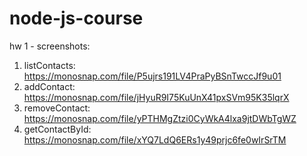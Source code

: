 # node-js-course 
hw 1 - screenshots:
1) listContacts: https://monosnap.com/file/P5ujrs191LV4PraPyBSnTwccJf9u01
2) addContact: https://monosnap.com/file/jHyuR9I75KuUnX41pxSVm95K35lqrX
3) removeContact: https://monosnap.com/file/yPTHMgZtzi0CyWkA4lxa9jtDWbTgWZ
4) getContactById: https://monosnap.com/file/xYQ7LdQ6ERs1y49prjc6fe0wIrSrTM
